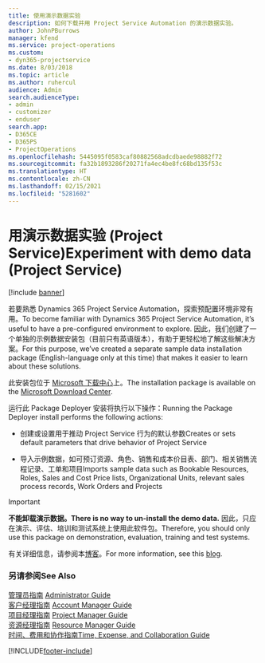 ```yaml
---
title: 使用演示数据实验
description: 如何下载并用 Project Service Automation 的演示数据实验。
author: JohnPBurrows
manager: kfend
ms.service: project-operations
ms.custom:
- dyn365-projectservice
ms.date: 8/03/2018
ms.topic: article
ms.author: ruhercul
audience: Admin
search.audienceType:
- admin
- customizer
- enduser
search.app:
- D365CE
- D365PS
- ProjectOperations
ms.openlocfilehash: 5445095f0583caf80882568adcdbaede98882f72
ms.sourcegitcommit: fa32b1893286f20271fa4ec4be8fc68bd135f53c
ms.translationtype: HT
ms.contentlocale: zh-CN
ms.lasthandoff: 02/15/2021
ms.locfileid: "5281602"
---
```

# <a name="experiment-with-demo-data-project-service"></a><span data-ttu-id="8a390-103">用演示数据实验 (Project Service)</span><span class="sxs-lookup"><span data-stu-id="8a390-103">Experiment with demo data (Project Service)</span></span>

[!include [banner](../includes/psa-now-project-operations.md)]

<span data-ttu-id="8a390-104">若要熟悉 Dynamics 365 Project Service Automation，探索预配置环境非常有用。</span><span class="sxs-lookup"><span data-stu-id="8a390-104">To become familiar with Dynamics 365 Project Service Automation, it’s useful to have a pre-configured environment to explore.</span></span> <span data-ttu-id="8a390-105">因此，我们创建了一个单独的示例数据安装包（目前只有英语版本），有助于更轻松地了解这些解决方案。</span><span class="sxs-lookup"><span data-stu-id="8a390-105">For this purpose, we’ve created a separate sample data installation package (English-language only at this time) that makes it easier to learn about these solutions.</span></span> 

<span data-ttu-id="8a390-106">此安装包位于 [Microsoft 下载中心](https://go.microsoft.com/fwlink/?linkid=859966)上。</span><span class="sxs-lookup"><span data-stu-id="8a390-106">The installation package is available on the [Microsoft Download Center](https://go.microsoft.com/fwlink/?linkid=859966).</span></span>  

<span data-ttu-id="8a390-107">运行此 Package Deployer 安装将执行以下操作：</span><span class="sxs-lookup"><span data-stu-id="8a390-107">Running the Package Deployer install performs the following actions:</span></span> 
  
-   <span data-ttu-id="8a390-108">创建或设置用于推动 Project Service 行为的默认参数</span><span class="sxs-lookup"><span data-stu-id="8a390-108">Creates or sets default parameters that drive behavior of Project Service</span></span>  
  
-   <span data-ttu-id="8a390-109">导入示例数据，如可预订资源、角色、销售和成本价目表、部门、相关销售流程记录、工单和项目</span><span class="sxs-lookup"><span data-stu-id="8a390-109">Imports sample data such as Bookable Resources, Roles, Sales and Cost Price lists, Organizational Units, relevant sales process records, Work Orders and Projects</span></span>    
  
> [!IMPORTANT]
> <span data-ttu-id="8a390-110">**不能卸载演示数据。**</span><span class="sxs-lookup"><span data-stu-id="8a390-110">**There is no way to un-install the demo data.**</span></span> <span data-ttu-id="8a390-111">因此，只应在演示、评估、培训和测试系统上使用此软件包。</span><span class="sxs-lookup"><span data-stu-id="8a390-111">Therefore, you should only use this package on demonstration, evaluation, training and test systems.</span></span>

<span data-ttu-id="8a390-112">有关详细信息，请参阅本[博客](https://blogs.msdn.microsoft.com/crm/2017/10/24/microsoft-dynamics-365-for-field-service-and-project-service-automation-sample-data)。</span><span class="sxs-lookup"><span data-stu-id="8a390-112">For more information, see this [blog](https://blogs.msdn.microsoft.com/crm/2017/10/24/microsoft-dynamics-365-for-field-service-and-project-service-automation-sample-data).</span></span>





  
### <a name="see-also"></a><span data-ttu-id="8a390-113">另请参阅</span><span class="sxs-lookup"><span data-stu-id="8a390-113">See Also</span></span>  
 <span data-ttu-id="8a390-114">[管理员指南](../psa/admin-guide.md) </span><span class="sxs-lookup"><span data-stu-id="8a390-114">[Administrator Guide](../psa/admin-guide.md) </span></span>  
 <span data-ttu-id="8a390-115">[客户经理指南](../psa/account-manager-guide.md) </span><span class="sxs-lookup"><span data-stu-id="8a390-115">[Account Manager Guide](../psa/account-manager-guide.md) </span></span>  
 <span data-ttu-id="8a390-116">[项目经理指南](../psa/project-manager-guide.md) </span><span class="sxs-lookup"><span data-stu-id="8a390-116">[Project Manager Guide](../psa/project-manager-guide.md) </span></span>  
 <span data-ttu-id="8a390-117">[资源经理指南](../psa/resource-manager-guide.md) </span><span class="sxs-lookup"><span data-stu-id="8a390-117">[Resource Manager Guide](../psa/resource-manager-guide.md) </span></span>  
 [<span data-ttu-id="8a390-118">时间、费用和协作指南</span><span class="sxs-lookup"><span data-stu-id="8a390-118">Time, Expense, and Collaboration Guide</span></span>](../psa/time-expense-collaboration-guide.md)


[!INCLUDE[footer-include](../includes/footer-banner.md)]